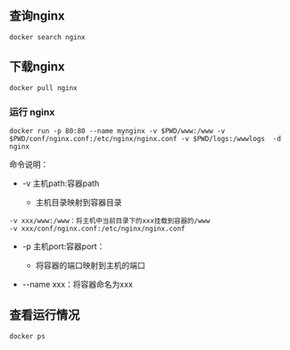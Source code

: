 ## 查询nginx

```
docker search nginx
```

## 下载nginx

```
docker pull nginx
```

### 运行 nginx

```
docker run -p 80:80 --name mynginx -v $PWD/www:/www -v $PWD/conf/nginx.conf:/etc/nginx/nginx.conf -v $PWD/logs:/wwwlogs  -d nginx
```

命令说明：

* -v 主机path:容器path

  * 主机目录映射到容器目录

```
-v xxx/www:/www：将主机中当前目录下的xxx挂载到容器的/www
-v xxx/conf/nginx.conf:/etc/nginx/nginx.conf
```

* -p 主机port:容器port：

  * 将容器的端口映射到主机的端口

* --name xxx：将容器命名为xxx

## 查看运行情况

```
docker ps
```



